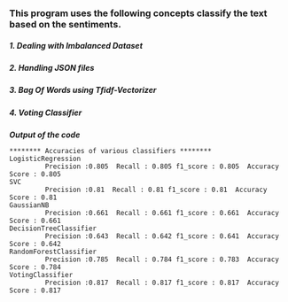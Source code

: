 ### This program uses the following concepts classify the text based on the sentiments.

##### 1. Dealing with Imbalanced Dataset 
##### 2. Handling JSON files
##### 3. Bag Of Words using Tfidf-Vectorizer
##### 4. Voting Classifier 

***Output of the code***
``` 
******** Accuracies of various classifiers ********
LogisticRegression
         Precision :0.805  Recall : 0.805 f1_score : 0.805  Accuracy Score : 0.805
SVC
         Precision :0.81  Recall : 0.81 f1_score : 0.81  Accuracy Score : 0.81
GaussianNB
         Precision :0.661  Recall : 0.661 f1_score : 0.661  Accuracy Score : 0.661
DecisionTreeClassifier
         Precision :0.643  Recall : 0.642 f1_score : 0.641  Accuracy Score : 0.642
RandomForestClassifier
         Precision :0.785  Recall : 0.784 f1_score : 0.783  Accuracy Score : 0.784
VotingClassifier
         Precision :0.817  Recall : 0.817 f1_score : 0.817  Accuracy Score : 0.817
```

